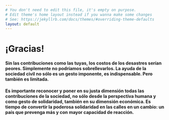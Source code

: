 ```yaml
---
# You don't need to edit this file, it's empty on purpose.
# Edit theme's home layout instead if you wanna make some changes
# See: https://jekyllrb.com/docs/themes/#overriding-theme-defaults
layout: default
---
```


# ¡Gracias!

#### Sin las contribuciones como las tuyas, los costos de los desastres serían peores. Simplemente no podríamos sobrellevarlos. La ayuda de la sociedad civil no sólo es un gesto imponente, es indispensable. Pero también es limitada.

#### Es importante reconocer y poner en su justa dimensión todas las contribuciones de la sociedad, no sólo desde la perspectiva humana y como gesto de solidaridad, también en su dimensión económica. Es tiempo de convertir la poderosa solidaridad en las calles en un cambio: un país que prevenga más y con mayor capacidad de reacción.
